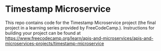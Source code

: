 # Timestamp Microservice
This repo contains code for the Timestamp Microservice project (the final project in a learning series provided by FreeCodeCamp.). Instructions for building your project can be found at https://www.freecodecamp.org/learn/apis-and-microservices/apis-and-microservices-projects/timestamp-microservice
